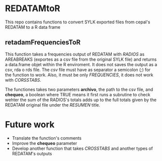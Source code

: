 # REDATAMtoR
This repo contains functions to convert SYLK exported files from cepal's REDATAM to a R data frame

## retadamFrequenciesToR

This function takes a frequencies output of REDATAM with *RADIOS* as AREABREAKS (exportes as a csv file from the original SYLK file) and returns a data.frame objet within the R enviroment. It does not saves the output as a csv, rda o rds file. The *csv* file must have as separator a semicolon (*;*) for the function to work. Also, it must be only *FREQUENCIES*, it does not work with *CORSSTABS*. 

The functiones takes two parameters **archivo**, the path to the csv file, and **chequeo**, a boolean where TRUE means it first runs a subrutine to check wehter the sum of the RADIOS's totals adds up to the full totals given by the REDATAM original file under the *RESUMEN* title.   

# Future work

- Translate the function's comments 
- Improve the **chequeo** parameter 
- Develop another function that takes *CROSSTABS* and another types of REDATAM's outputs
